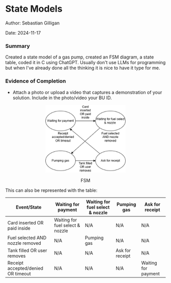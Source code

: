 #  State Models

Author: Sebastian Gilligan

Date: 2024-11-17

### Summary

Created a state model of a gas pump, created an FSM diagram, a state table, coded it in C using ChatGPT. Usually don't use LLMs for programming but when I've already done all the thinking it is nice to have it type for me.

### Evidence of Completion
- Attach a photo or upload a video that captures a demonstration of
  your solution. Include in the photo/video your BU ID.

<p align="center">
<img src="./images/skill27fsm.png" width="50%">
</p>
<p align="center">
FSM
</p>

This can also be represented with the table:

| Event/State | Waiting for payment | Waiting for fuel select & nozzle  | Pumping gas | Ask for receipt
|---|---|---|---|---|
|Card inserted OR paid inside|Waiting for fuel select & nozzle|N/A|N/A|N/A|
|Fuel selected AND nozzle removed|N/A|Pumping gas|N/A|N/A|
|Tank filled OR user removes|N/A|N/A|Ask for receipt|N/A|
|Receipt accepted/denied OR timeout|N/A|N/A|N/A|Waiting for payment|





